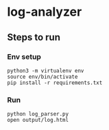 # log-analyzer

## Steps to run
### Env setup
```
python3 -m virtualenv env
source env/bin/activate
pip install -r requirements.txt 
```
### Run
```
python log_parser.py 
open output/log.html
```
